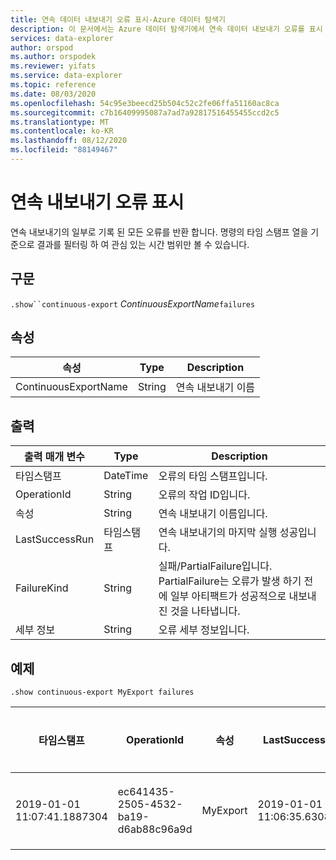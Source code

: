 ```yaml
---
title: 연속 데이터 내보내기 오류 표시-Azure 데이터 탐색기
description: 이 문서에서는 Azure 데이터 탐색기에서 연속 데이터 내보내기 오류를 표시 하는 방법을 설명 합니다.
services: data-explorer
author: orspod
ms.author: orspodek
ms.reviewer: yifats
ms.service: data-explorer
ms.topic: reference
ms.date: 08/03/2020
ms.openlocfilehash: 54c95e3beecd25b504c52c2fe06ffa51160ac8ca
ms.sourcegitcommit: c7b16409995087a7ad7a92817516455455ccd2c5
ms.translationtype: MT
ms.contentlocale: ko-KR
ms.lasthandoff: 08/12/2020
ms.locfileid: "88149467"
---
```

# <a name="show-continuous-export-failures"></a>연속 내보내기 오류 표시

연속 내보내기의 일부로 기록 된 모든 오류를 반환 합니다. 명령의 타임 스탬프 열을 기준으로 결과를 필터링 하 여 관심 있는 시간 범위만 볼 수 있습니다. 

## <a name="syntax"></a>구문

`.show``continuous-export` *ContinuousExportName*`failures`

## <a name="properties"></a>속성

| 속성             | Type   | Description                |
|----------------------|--------|----------------------------|
| ContinuousExportName | String | 연속 내보내기 이름  |

## <a name="output"></a>출력

| 출력 매개 변수 | Type      | Description                                         |
|------------------|-----------|-----------------------------------------------------|
| 타임스탬프        | DateTime  | 오류의 타임 스탬프입니다.                           |
| OperationId      | String    | 오류의 작업 ID입니다.                    |
| 속성             | String    | 연속 내보내기 이름입니다.                             |
| LastSuccessRun   | 타임스탬프 | 연속 내보내기의 마지막 실행 성공입니다.   |
| FailureKind      | String    | 실패/PartialFailure입니다. PartialFailure는 오류가 발생 하기 전에 일부 아티팩트가 성공적으로 내보내진 것을 나타냅니다. |
| 세부 정보          | String    | 오류 세부 정보입니다.                              |

## <a name="example"></a>예제 

```kusto
.show continuous-export MyExport failures 
```

| 타임스탬프                   | OperationId                          | 속성     | LastSuccessRun              | FailureKind | 세부 정보    |
|-----------------------------|--------------------------------------|----------|-----------------------------|-------------|------------|
| 2019-01-01 11:07:41.1887304 | ec641435-2505-4532-ba19-d6ab88c96a9d | MyExport | 2019-01-01 11:06:35.6308140 | 실패     | 세부 정보 ... |

